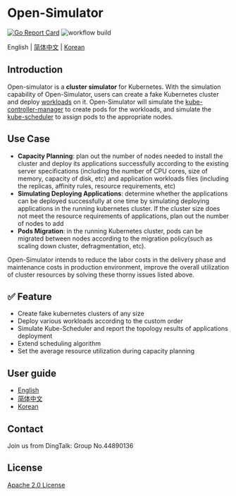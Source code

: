 # Open-Simulator

[![Go Report Card](https://goreportcard.com/badge/github.com/alibaba/open-simulator)](https://goreportcard.com/report/github.com/alibaba/open-simulator)
![workflow build](https://github.com/alibaba/open-simulator/actions/workflows/build.yml/badge.svg)

English | [简体中文](./README_zh.md) | [Korean](./README_ko.md)

## Introduction

Open-simulator is a **cluster simulator** for Kubernetes. With the simulation capability of Open-Simulator, users can create a fake Kubernetes cluster and deploy [workloads](https://kubernetes.io/docs/concepts/workloads/) on it. Open-Simulator will simulate the [kube-controller-manager](https://kubernetes.io/docs/reference/command-line-tools-reference/kube-controller-manager/) to create pods for the workloads, and simulate the [kube-scheduler](https://kubernetes.io/docs/reference/command-line-tools-reference/kube-scheduler/) to assign pods to the appropriate nodes.

## Use Case

- **Capacity Planning**: plan out the number of nodes needed to install the cluster and deploy its applications successfully according to the existing server specifications (including the number of CPU cores, size of memory, capacity of disk, etc) and application workloads files (including the replicas, affinity rules, resource requirements, etc)
- **Simulating Deploying Applications**: determine whether the applications can be deployed successfully at one time by simulating deploying applications in the running kubernetes cluster. If the cluster size does not meet the resource requirements of applications, plan out the number of nodes to add
- **Pods Migration**: in the running Kubernetes cluster, pods can be migrated between nodes according to the migration policy(such as scaling down cluster, defragmentation, etc).

Open-Simulator intends to reduce the labor costs in the delivery phase and maintenance costs in production environment, improve the overall utilization of cluster resources by solving these thorny issues listed above.

## ✅ Feature

- Create fake kubernetes clusters of any size
- Deploy various workloads according to the custom order
- Simulate Kube-Scheduler and report the topology results of applications deployment
- Extend scheduling algorithm
- Set the average resource utilization during capacity planning

## User guide

- [English](docs/user-guide/user-guide_en_EN.md)
- [简体中文](docs/user-guide/user-guide_zh_CN.md)
- [Korean](docs/user-guide/user-guide_ko_KR.md)

## Contact

Join us from DingTalk: Group No.44890136

## License

[Apache 2.0 License](LICENSE)
